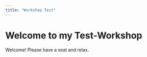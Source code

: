 ```yaml
---
title: "Workshop Test"
---
```


# Welcome to my Test-Workshop

Welcome! Please have a seat and relax.